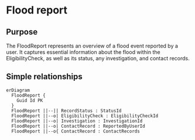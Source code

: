 # Flood report

## Purpose

The FloodReport represents an overview of a flood event reported by a user.
It captures essential information about the flood within the EligibilityCheck, as well as its status, any investigation, and contact records.

## Simple relationships

```mermaid
erDiagram
  FloodReport {
    Guid Id PK
  }
  FloodReport ||--|| RecordStatus : StatusId
  FloodReport ||--o| EligibilityCheck : EligibilityCheckId
  FloodReport ||--o| Investigation : InvestigationId
  FloodReport ||--o| ContactRecord : ReportedByUserId
  FloodReport ||--o{ ContactRecord : ContactRecords
```
